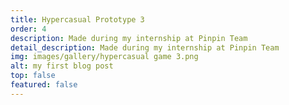 ```yaml
---
title: Hypercasual Prototype 3
order: 4
description: Made during my internship at Pinpin Team
detail_description: Made during my internship at Pinpin Team
img: images/gallery/hypercasual game 3.png
alt: my first blog post
top: false
featured: false
---
```

